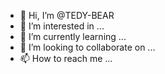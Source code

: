 - 👋 Hi, I’m @TEDY-BEAR
- 👀 I’m interested in ...
- 🌱 I’m currently learning ...
- 💞️ I’m looking to collaborate on ...
- 📫 How to reach me ...

<!---
TEDY-BEAR/TEDY-BEAR is a ✨ special ✨ repository because its `README.md` (this file) appears on your GitHub profile.
You can click the Preview link to take a look at your changes.
--->
